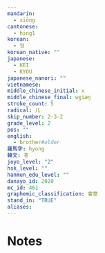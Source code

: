 ```yaml
---
mandarin:
  - xiōng
cantonese:
  - hing1
korean:
  - 형
korean_native: ""
japanese:
  - KEI
  - KYOU
japanese_nanori: ""
vietnamese:
middle_chinese_initial: x
middle_chinese_final: wɣiæŋ
stroke_count: 5
radical: 儿
skip_number: 2-3-2
grade_level: 2
pos: ""
english:
  - brother#older
羅馬字: hyong
韓文: 횽
joyo_level: "2"
hsk_level: ""
hanmun_edu_level: ""
danayo_id: 2020
mc_id: 461
graphemic_classification: 會意
stand_in: "TRUE"
aliases:
---
```


# Notes
